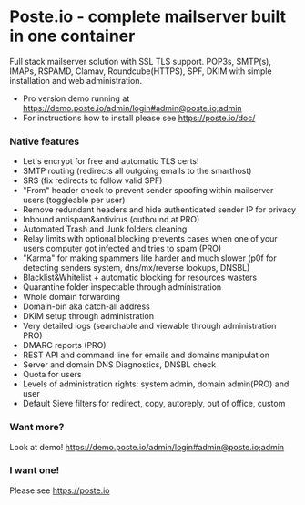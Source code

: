 # Poste.io - complete mailserver built in one container
Full stack mailserver solution with SSL TLS support. POP3s, SMTP(s), IMAPs, RSPAMD, Clamav, Roundcube(HTTPS), SPF, DKIM with simple installation and web administration.

- Pro version demo running at https://demo.poste.io/admin/login#admin@poste.io;admin
- For instructions how to install please see https://poste.io/doc/

### Native features
- Let's encrypt for free and automatic TLS certs!
- SMTP routing (redirects all outgoing emails to the smarthost)
- SRS (fix redirects to follow valid SPF)
- "From" header check to prevent sender spoofing within mailserver users (toggleable per user)
- Remove redundant headers and hide authenticated sender IP for privacy
- Inbound antispam&antivirus (outbound at PRO)
- Automated Trash and Junk folders cleaning
- Relay limits with optional blocking prevents cases when one of your users computer got infected and tries to spam (PRO)
- "Karma" for making spammers life harder and much slower (p0f for detecting senders system, dns/mx/reverse lookups, DNSBL)
- Blacklist&Whitelist + automatic blocking for resources wasters
- Quarantine folder inspectable through administration
- Whole domain forwarding
- Domain-bin aka catch-all address
- DKIM setup through administration
- Very detailed logs (searchable and viewable through administration PRO)
- DMARC reports (PRO)
- REST API and command line for emails and domains manipulation
- Server and domain DNS Diagnostics, DNSBL check
- Quota for users
- Levels of administration rights: system admin, domain admin(PRO) and user
- Default Sieve filters for redirect, copy, autoreply, out of office, custom

### Want more?
Look at demo! https://demo.poste.io/admin/login#admin@poste.io;admin

### I want one!
Please see https://poste.io
